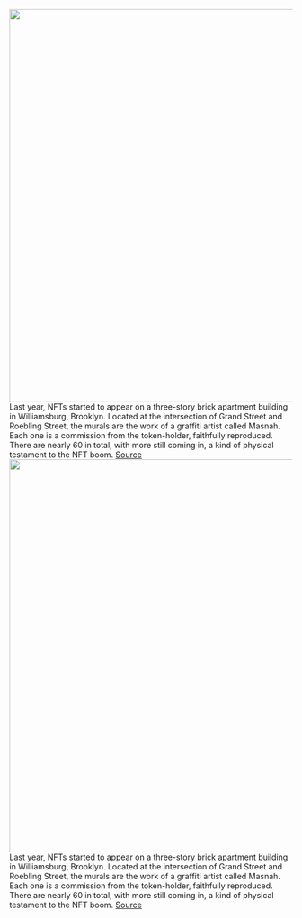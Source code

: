 <img src='https://cdn.vox-cdn.com/thumbor/Tpk1sZrL5lZIDUfIAHIaRQ44158=/0x0:2040x1360/1200x675/filters:focal(863x778:1189x1104)/cdn.vox-cdn.com/uploads/chorus_image/image/70962945/akrales_220527_5223_0016.0.jpg' width='700px' /><br/>
Last year, NFTs started to appear on a three-story brick apartment building in Williamsburg, Brooklyn. Located at the intersection of Grand Street and Roebling Street, the murals are the work of a graffiti artist called Masnah. Each one is a commission from the token-holder, faithfully reproduced. There are nearly 60 in total, with more still coming in, a kind of physical testament to the NFT boom.
<a href='https://www.theverge.com/23152315/williamsburg-nft-graffiti-grand-roebling-bayc-cryptopunk'> Source <a/><img src='https://cdn.vox-cdn.com/thumbor/Tpk1sZrL5lZIDUfIAHIaRQ44158=/0x0:2040x1360/1200x675/filters:focal(863x778:1189x1104)/cdn.vox-cdn.com/uploads/chorus_image/image/70962945/akrales_220527_5223_0016.0.jpg' width='700px' /><br/>
Last year, NFTs started to appear on a three-story brick apartment building in Williamsburg, Brooklyn. Located at the intersection of Grand Street and Roebling Street, the murals are the work of a graffiti artist called Masnah. Each one is a commission from the token-holder, faithfully reproduced. There are nearly 60 in total, with more still coming in, a kind of physical testament to the NFT boom.
<a href='https://www.theverge.com/23152315/williamsburg-nft-graffiti-grand-roebling-bayc-cryptopunk'> Source <a/>